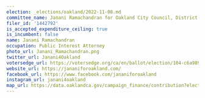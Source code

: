 ```yaml
---
election: _elections/oakland/2022-11-08.md
committee_name: Janani Ramachandran for Oakland City Council, District 4
filer_id: '1442792'
is_accepted_expenditure_ceiling: true
is_incumbent: false
name: Janani Ramachandran
occupation: Public Interest Attorney
photo_url: Janani_Ramachandran.png
twitter_url: Janani4Oakland
votersedge_url: https://votersedge.org/ca/en/ballot/election/104-c6a989/address/null/zip/94611/contests/contest/24181/candidate/158492?&cty=ca%2falm&date=2022-11-08
website_url: https://jananiforoakland.com/
facebook_url: https://www.facebook.com/jananiforoakland
instagram_url: janani4oakland
map_url: https://data.oaklandca.gov/campaign_finance/contribution?electionYear=2022&candidates=1442792&since=2020-02-22&until=2022-06-30
---
```

